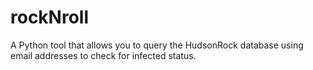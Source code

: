 # rockNroll
A Python tool that allows you to query the HudsonRock database using email addresses to check for infected status. 
